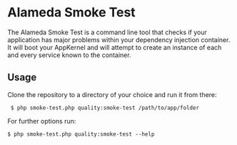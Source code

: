 Alameda Smoke Test
==================

The Alameda Smoke Test is a command line tool that checks if your
application has major problems within your dependency injection
container. It will boot your AppKernel and will attempt to create
an instance of each and every service known to the container.

Usage
-----

Clone the repository to a directory of your choice and run it from there:

     $ php smoke-test.php quality:smoke-test /path/to/app/folder

For further options run:

    $ php smoke-test.php quality:smoke-test --help
